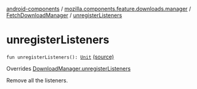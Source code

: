 [android-components](../../index.md) / [mozilla.components.feature.downloads.manager](../index.md) / [FetchDownloadManager](index.md) / [unregisterListeners](./unregister-listeners.md)

# unregisterListeners

`fun unregisterListeners(): `[`Unit`](https://kotlinlang.org/api/latest/jvm/stdlib/kotlin/-unit/index.html) [(source)](https://github.com/mozilla-mobile/android-components/blob/master/components/feature/downloads/src/main/java/mozilla/components/feature/downloads/manager/FetchDownloadManager.kt#L83)

Overrides [DownloadManager.unregisterListeners](../-download-manager/unregister-listeners.md)

Remove all the listeners.

